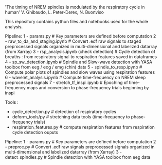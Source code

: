 'The timing of NREM spindles is modulated by the respiratory cycle in human'
V. Ghibaudo, L. Peter-Derex, N. Buonviso

This repository contains python files and notebooks used for the whole analysis.

Pipeline:
1 - params.py # Key parameters are defined before computation
2 - raw_to_da_and_staging.ipynb # Convert .edf raw signals to staged preprocessed signals organized in multi-dimensional and labelized datarray (from Xarray)
3 - rsp_analysis.ipynb (check detection) # Cycle detection of breaths : from respiratory signal to respiration features saved in dataframes 
4 - sp_sw_detection.ipynb # Spindle and Slow-wave detection with YASA toolbox from eeg / eog / emg (chin) data
5 - spindle_to_resp.ipynb # Compute polar plots of spindles and slow waves using respiration features
6 - wavelet_analysis.ipynb # Compute time-frequency on NREM sleep preprocessed signals
7 - stretch_tf_inspi.ipynb # Epoching of time-frequency maps and conversion to phase-frequency trials beginning by inspi

Tools : 
- cycle_detection.py # detection of respiratory cycles
- deform_tools/py # stretching data tools (time-frequency to phase-frequency trials)
- respiration_features.py # compute respiration features from respiration cycle detection ouputs



Pipeline:
1 - params.py # Key parameters are defined before computation
2 - preproc.py # Convert .edf raw signals preprocessed signals organized in multi-dimensional and labelized datarray (from Xarray)
3 - detect_spindles.py # Spindle detection with YASA toolbox from eeg data
